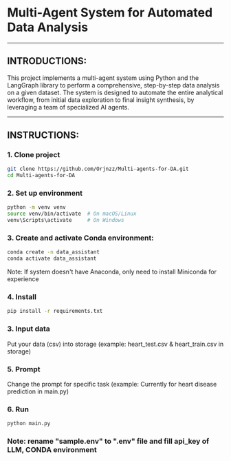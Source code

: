 # Multi-Agent System for Automated Data Analysis
---
## INTRODUCTIONS:
This project implements a multi-agent system using Python and the LangGraph library to perform a comprehensive, step-by-step data analysis on a given dataset. The system is designed to automate the entire analytical workflow, from initial data exploration to final insight synthesis, by leveraging a team of specialized AI agents.

---
## INSTRUCTIONS:

### 1. Clone project

```bash
git clone https://github.com/Orjnzz/Multi-agents-for-DA.git
cd Multi-agents-for-DA
```

### 2. Set up environment
```bash
python -m venv venv
source venv/bin/activate  # On macOS/Linux
venv\Scripts\activate     # On Windows
```

### 3. Create and activate Conda environment:
```bash
conda create -n data_assistant
conda activate data_assistant
```
Note: If system doesn't have Anaconda, only need to install Miniconda for experience

### 4. Install
```bash
pip install -r requirements.txt
```

### 3. Input data
Put your data (csv) into storage
(example: heart_test.csv & heart_train.csv in storage)

### 5. Prompt
Change the prompt for specific task
(example: Currently for heart disease prediction in main.py)

### 6. Run
```bash
python main.py
```
### Note: rename "sample.env" to ".env" file and fill api_key of LLM, CONDA environment
